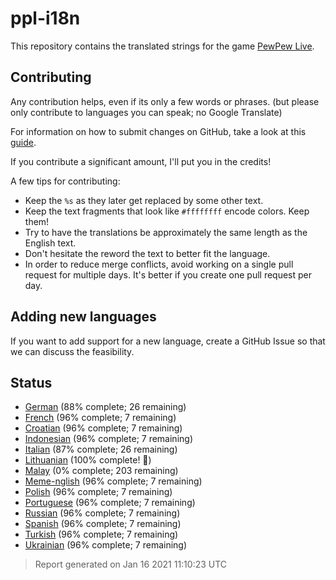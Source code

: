 [//]: # "This file is automatically generated by generate_readme.py"
# ppl-i18n
This repository contains the translated strings for the game [PewPew Live](https://pewpew.live).
## Contributing
Any contribution helps, even if its only a few words or phrases.
(but please only contribute to languages you can speak; no Google Translate)

For information on how to submit changes on GitHub, take a look at this [guide](https://docs.github.com/en/free-pro-team@latest/github/managing-files-in-a-repository/editing-files-in-another-users-repository).

If you contribute a significant amount, I'll put you in the credits!

A few tips for contributing:
* Keep the `%s` as they later get replaced by some other text.
* Keep the text fragments that look like `#ffffffff` encode colors. Keep them!
* Try to have the translations be approximately the same length as the English text.
* Don't hesitate the reword the text to better fit the language.
* In order to reduce merge conflicts, avoid working on a single pull request for multiple days. It's better if you create one pull request per day.
## Adding new languages
If you want to add support for a new language, create a GitHub Issue so that we can discuss
the feasibility.
## Status
* [German](/translations/deu.po) (88% complete; 26 remaining)
* [French](/translations/fra.po) (96% complete; 7 remaining)
* [Croatian](/translations/hrv.po) (96% complete; 7 remaining)
* [Indonesian](/translations/ind.po) (96% complete; 7 remaining)
* [Italian](/translations/ita.po) (87% complete; 26 remaining)
* [Lithuanian](/translations/lit.po) (100% complete! 🎉)
* [Malay](/translations/msa.po) (0% complete; 203 remaining)
* [Meme-nglish](/translations/meme.po) (96% complete; 7 remaining)
* [Polish](/translations/pol.po) (96% complete; 7 remaining)
* [Portuguese](/translations/por.po) (96% complete; 7 remaining)
* [Russian](/translations/rus.po) (96% complete; 7 remaining)
* [Spanish](/translations/spa.po) (96% complete; 7 remaining)
* [Turkish](/translations/tur.po) (96% complete; 7 remaining)
* [Ukrainian](/translations/ukr.po) (96% complete; 7 remaining)
> Report generated on Jan 16 2021 11:10:23 UTC